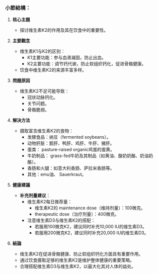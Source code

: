 ### 小節結構：

1. **核心主題**
   - 探讨维生素K2的作用及其在饮食中的重要性。

2. **主要觀念**
   - 维生素K1与K2的区别：
     - K1主要功能：参与血液凝固，防止出血。
     - K2主要功能：调节钙代谢，防止软组织钙化，促进骨骼健康。
   - 饮食中维生素K2的来源丰富多样。

3. **問題原因**
   - 维生素K2不足可能导致：
     - 冠状动脉钙化。
     - 关节问题。
     - 骨骼脆弱。

4. **解決方法**
   - 摄取富含维生素K2的食物：
     - 发酵食品：纳豆（fermented soybeans）。
     - 动物肝脏：鹅肝、鸭肝、鸡肝、牛肝、猪肝。
     - 蛋类： pasture-raised organic鸡蛋的蛋黄。
     - 牛奶制品： grass-fed牛奶及其制品（如黄油、酸奶奶酪、奶油奶酪）。
     - 香肠和火腿：如意大利香肠、萨拉米香肠等。
     - 其他：emu油、 Sauerkraut。

5. **健康建議**
   - **补充剂量建议**：
     - 维生素K2每日推荐量：
       - 维生素K2的 maintenance dose（维持剂量）：100微克。
       - therapeutic dose（治疗剂量）：400微克。
     - 注意维生素D3与维生素K2的搭配：
       - 若服用100微克K2，建议同时补充10,000 IU的维生素D3。
       - 若服用200微克K2，建议同时补充20,000 IU的维生素D3。

6. **結論**
   - 维生素K2在促进骨骼健康、防止软组织钙化方面具有重要作用。
   - 通过饮食摄取足够的维生素K2是维护整体健康的重要策略。
   - 合理搭配维生素D3与维生素K2，以最大化其对人体的益处。